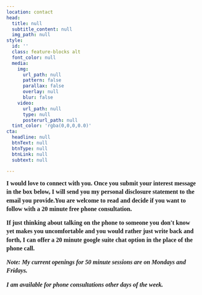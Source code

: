```yaml
---
location: contact
head:
  title: null
  subtitle_content: null
  img_path: null
style:
  id: ''
  class: feature-blocks alt
  font_color: null
  media:
    img:
      url_path: null
      pattern: false
      parallax: false
      overlay: null
      blur: false
    video:
      url_path: null
      type: null
      posterurl_path: null
  tint_color: 'rgba(0,0,0,0.0)'
cta:
  headline: null
  btnText: null
  btnType: null
  btnLink: null
  subtext: null

---
```

<div class="d-flex align-items-center justify-content-around row">
<div class="col-sm-10 col-md-8 col-lg-6">
<p dir="ltr" style="line-height: 1.38; margin-top: 0pt; margin-bottom: 0pt;"><strong><span style="font-size: 12pt;"><span style="font-family: Verdana; background-color: transparent; font-variant-numeric: normal; font-variant-east-asian: normal; vertical-align: baseline; white-space: pre-wrap;">I would love to connect with you. Once you submit your interest message in the box below, I will send you my personal disclosure statement to the email you provide.You are welcome to read and decide if you want to follow with a 20 minute free phone consultation. </span></span></strong></p>
<p dir="ltr" style="line-height: 1.38; margin-top: 11pt; margin-bottom: 11pt;"><strong><span style="font-size: 12pt;"><span style="font-family: Verdana; background-color: transparent; font-variant-numeric: normal; font-variant-east-asian: normal; vertical-align: baseline; white-space: pre-wrap;">If just thinking about talking on the phone to someone you don't know yet makes you uncomfortable and you would rather just write back and forth, I can offer a 20 minute google suite chat option in the place of the phone call. </span></span></strong></p>
<p dir="ltr" style="line-height: 1.38; margin-top: 11pt; margin-bottom: 11pt;"><em><span style="font-size: 12pt;"><span style="font-family: Verdana; background-color: transparent; font-variant-numeric: normal; font-variant-east-asian: normal; vertical-align: baseline; white-space: pre-wrap;"><strong>Note: My current openings for 50 minute sessions are on Mondays and Fridays. </strong></span></span></em></p>
<p dir="ltr" style="line-height: 1.38; margin-top: 11pt; margin-bottom: 11pt;"><em><span style="font-size: 12pt;"><span style="font-family: Verdana; background-color: transparent; font-variant-numeric: normal; font-variant-east-asian: normal; vertical-align: baseline; white-space: pre-wrap;"><strong>I am available for phone consultations other days of the week. </strong></span></span></em></p>
<p>&nbsp;</p>
</div>
</div>
